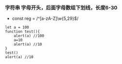 ### 字符串 字母开头，后面字母数组下划线，长度6-30
* const reg = /^[a-zA-Z]\w{5,29}$/

```
let a = 100
function test(){
    alert(a) //100
    a=10
    alert(a) //10
}
test()
alert(a) //10
```